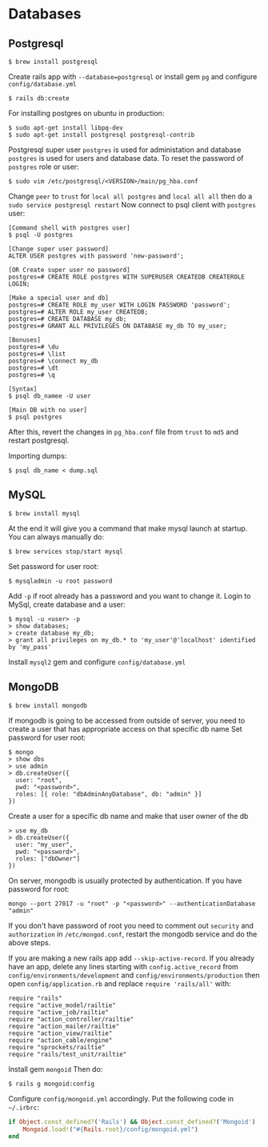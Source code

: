# Databases

## Postgresql
```
$ brew install postgresql
```
Create rails app with `--database=postgresql` or install gem `pg` and configure `config/database.yml`
```
$ rails db:create
```

For installing postgres on ubuntu in production:
```
$ sudo apt-get install libpq-dev
$ sudo apt-get install postgresql postgresql-contrib
```
Postgresql super user `postgres` is used for administation and database `postgres` is used for users and database data. 
To reset the password of `postgres` role or user:
```
$ sudo vim /etc/postgresql/<VERSION>/main/pg_hba.conf
```
Change `peer` to `trust` for `local all postgres` and `local all all` then do a `sudo service postgresql restart`
Now connect to psql client with `postgres` user:
```
[Command shell with postgres user] 
$ psql -U postgres

[Change super user password]
ALTER USER postgres with password 'new-password';

[OR Create super user no password]
postgres=# CREATE ROLE postgres WITH SUPERUSER CREATEDB CREATEROLE LOGIN;

[Make a special user and db]
postgres=# CREATE ROLE my_user WITH LOGIN PASSWORD 'password';
postgres=# ALTER ROLE my_user CREATEDB;
postgres=# CREATE DATABASE my_db;
postgres=# GRANT ALL PRIVILEGES ON DATABASE my_db TO my_user;

[Bonuses]
postgres=# \du
postgres=# \list
postgres=# \connect my_db
postgres=# \dt
postgres=# \q

[Syntax]
$ psql db_namee -U user 

[Main DB with no user] 
$ psql postgres

```
After this, revert the changes in `pg_hba.conf` file from `trust` to `md5` and restart postgresql.

Importing dumps:
```
$ psql db_name < dump.sql
```

## MySQL
```
$ brew install mysql
```
At the end it will give you a command that make mysql launch at startup. 
You can always manually do:
```
$ brew services stop/start mysql
```
Set password for user root:
```
$ mysqladmin -u root password
```
Add `-p` if root already has a password and you want to change it.
Login to MySql, create database and a user:
```
$ mysql -u <user> -p
> show databases;
> create database my_db;
> grant all privileges on my_db.* to 'my_user'@'localhost' identified by 'my_pass'
```
Install `mysql2` gem and configure `config/database.yml`

## MongoDB
```
$ brew install mongodb
```
If mongodb is going to be accessed from outside of server, you need to create a user that has appropriate access on that specific db name
Set password for user root:
```
$ mongo
> show dbs
> use admin
> db.createUser({
  user: "root",
  pwd: "<password>",
  roles: [{ role: "dbAdminAnyDatabase", db: "admin" }]
})
```
Create a user for a specific db name and make that user owner of the db
```
> use my_db
> db.createUser({
  user: "my_user",
  pwd: "<password>",
  roles: ["dbOwner"]
})
```
On server, mongodb is usually protected by authentication.
If you have password for root:
```
mongo --port 27017 -u "root" -p "<password>" --authenticationDatabase "admin"
```
If you don't have password of root you need to comment out `security` and `authorization` in `/etc/mongod.conf`, restart the mongodb service and do the above steps. 

If you are making a new rails app add `--skip-active-record`. If you already have an app, delete any lines starting with `config.active_record` from `config/environments/development` and `config/environments/production` then open `config/application.rb` and replace `require 'rails/all'` with:
```
require "rails"
require "active_model/railtie"
require "active_job/railtie"
require "action_controller/railtie"
require "action_mailer/railtie"
require "action_view/railtie"
require "action_cable/engine"
require "sprockets/railtie"
require "rails/test_unit/railtie"
```
Install gem `mongoid`
Then do:
```
$ rails g mongoid:config
```
Configure `config/mongoid.yml` accordingly.
Put the following code in `~/.irbrc`:
```ruby
if Object.const_defined?('Rails') && Object.const_defined?('Mongoid')
	Mongoid.load!("#{Rails.root}/config/mongoid.yml")
end
```